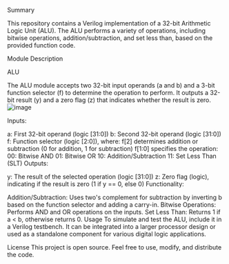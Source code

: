 Summary

This repository contains a Verilog implementation of a 32-bit Arithmetic Logic Unit (ALU). The ALU performs a variety of operations, including bitwise operations, addition/subtraction, and set less than, based on the provided function code.

Module Description

ALU

The ALU module accepts two 32-bit input operands (a and b) and a 3-bit function selector (f) to determine the operation to perform. It outputs a 32-bit result (y) and a zero flag (z) that indicates whether the result is zero.
![image](https://github.com/user-attachments/assets/b7a3022c-2be5-4dc5-888b-89e1a4d4628b)


Inputs:

a: First 32-bit operand (logic [31:0])
b: Second 32-bit operand (logic [31:0])
f: Function selector (logic [2:0]), where:
f[2] determines addition or subtraction (0 for addition, 1 for subtraction)
f[1:0] specifies the operation:
00: Bitwise AND
01: Bitwise OR
10: Addition/Subtraction
11: Set Less Than (SLT)
Outputs:

y: The result of the selected operation (logic [31:0])
z: Zero flag (logic), indicating if the result is zero (1 if y == 0, else 0)
Functionality:

Addition/Subtraction: Uses two's complement for subtraction by inverting b based on the function selector and adding a carry-in.
Bitwise Operations: Performs AND and OR operations on the inputs.
Set Less Than: Returns 1 if a < b, otherwise returns 0.
Usage
To simulate and test the ALU, include it in a Verilog testbench. It can be integrated into a larger processor design or used as a standalone component for various digital logic applications.

License
This project is open source. Feel free to use, modify, and distribute the code.

